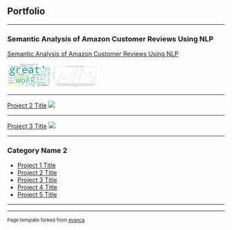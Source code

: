 ## Portfolio

---

### Semantic Analysis of Amazon Customer Reviews Using NLP

[Semantic Analysis of Amazon Customer Reviews Using NLP](https://colab.research.google.com/drive/1fTI68pxkJyydkzL9ix2HFqkUyjhI7Mv1?usp=sharing)
<p float="left">
  <img src="images/wordcloud.png" width="20%" />
  <img src="images/ts.png" width="20%" /> 
</p>


---
[Project 2 Title](/pdf/sample_presentation.pdf)
<img src="images/dummy_thumbnail.jpg?raw=true"/>

---
[Project 3 Title](http://example.com/)
<img src="images/dummy_thumbnail.jpg?raw=true"/>

---

### Category Name 2

- [Project 1 Title](http://example.com/)
- [Project 2 Title](http://example.com/)
- [Project 3 Title](http://example.com/)
- [Project 4 Title](http://example.com/)
- [Project 5 Title](http://example.com/)

---




---
<p style="font-size:11px">Page template forked from <a href="https://github.com/evanca/quick-portfolio">evanca</a></p>
<!-- Remove above link if you don't want to attibute -->
